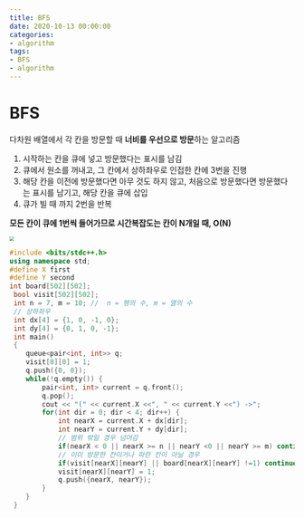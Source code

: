```yaml
---
title: BFS
date: 2020-10-13 00:00:00
categories:
- algorithm
tags:
- BFS
- algorithm
---
```


# BFS

다차원 배열에서 각 칸을 방문할 때 **너비를 우선으로 방문**하는 알고리즘

1. 시작하는 칸을 큐에 넣고 방문했다는 표시를 남김
2. 큐에서 원소를 꺼내고, 그 칸에서 상하좌우로 인접한 칸에 3번을 진행
3. 해당 칸을 이전에 방문했다면 아무 것도 하지 않고, 처음으로 방문했다면 방문했다는 표시를 남기고, 해당 칸을 큐에 삽입
4. 큐가 빌 때 까지 2번을 반복

**모든 칸이 큐에 1번씩 들어가므로 시간복잡도는 칸이 N개일 때, O(N)**

<img src="https://img1.daumcdn.net/thumb/R1280x0/?scode=mtistory2&fname=https%3A%2F%2Fblog.kakaocdn.net%2Fdn%2Fclyc4S%2FbtqyQ6MYwGu%2FDiWyF5a2fR7oAH62W553R0%2Fimg.gif" style="zoom:50%;" />




```c++
#include <bits/stdc++.h>
using namespace std;
#define X first
#define Y second
int board[502][502];
 bool visit[502][502];
 int n = 7, m = 10; //  n = 헹의 수, m = 열의 수
 // 상하좌우
 int dx[4] = {1, 0, -1, 0};
 int dy[4] = {0, 1, 0, -1};
 int main()
 {
    queue<pair<int, int>> q;
    visit[0][0] = 1;
    q.push({0, 0});
    while(!q.empty()) {
        pair<int, int> current = q.front();
        q.pop();
        cout << "(" << current.X <<", " << current.Y <<") ->";
        for(int dir = 0; dir < 4; dir++) {
            int nearX = current.X + dx[dir];
            int nearY = current.Y + dy[dir];
            // 범위 밖일 경우 넘어감
            if(nearX < 0 || nearX >= n || nearY <0 || nearY >= m) continue;
            // 이미 방문한 칸이거나 파란 칸이 아닐 경우 
            if(visit[nearX][nearY] || board[nearX][nearY] !=1) continue;
            visit[nearX][nearY] = 1;
            q.push({nearX, nearY});
        }
    }
 }
```

